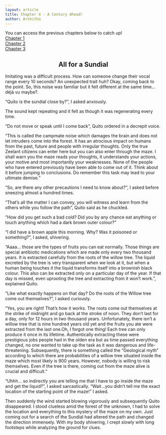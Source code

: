```yaml
---
layout: article
title: Chapter 4 - A Century Ahead!
author: Arshitha
---
```


You can access the previous chapters below to catch up!<br>
[Chapter 1](/edition3/centuryahead)<br>
[Chapter 2](/edition4/centuryahead)<br>
[Chapter 3](/edition5/centuryahead)

<h2 style="text-align: center;">All for a Sundial</h2>
 
Imitating was a difficult process. How can someone change their vocal range every 10 seconds? An unexpected trait huh? Okay, coming back to the point. So, this noise was familiar but it felt different at the same time... déjà vu maybe?.

“Quito is the sundial close by?”, I asked anxiously.

The sound kept repeating and it felt as though it was regenerating every time.

“Do not move or speak until I come back”, Quito ordered in a decrepit voice.

“This is called the campmate noise which damages the brain and does not let intruders come into the forest. It has an atrocious impact on humans from the past, future and people with irregular thoughts. Only the true Zeelant citizens can enter here but you can also enter through the maze. I shall warn you the maze reads your thoughts, it understands your actions, your motive and most importantly your weaknesses. None of the people who have  entered previously have been able to come out of it. Think about it  before jumping to conclusions. Do remember this task may lead to your ultimate demise.”

“So, are there any other precautions I need to know about?”, I asked before sneezing almost a hundred times.

“That’s all the matter I can convey, you will witness and learn from the others while you follow the path”, Quito said as he chuckled.

“How did you get such a bad cold? Did you by any chance eat anything or touch anything which had a dark brown outer colour?”

“I did have a brown apple this morning. Why? Was it poisoned or something?”, I asked, shivering.

“Aaaa… those are the types of fruits you can eat normally. Those things are special antibiotic medications which are made only every two thousand years. It is extracted carefully from the roots of the willow tree. The liquid excreted by the tree is very transparent when we look at it, but when a  human being touches it the liquid transforms itself into a brownish black colour. This  also can be  extracted only on a particular day of the year. If that day is missed, even uprooting the tree and extracting from it won’t work.”, explained Quito.

“Like what exactly happens on that day? Do the roots of the Willow tree come out themselves?”, I asked curiously.

“Yes, you are right! That’s how it works. The roots come out themselves at the strike of midnight and go back at the stroke of noon. They don’t last for a day, only for 12 hours in two thousand years. Unfortunately, there isn’t a willow tree that is nine hundred years old yet and the fruits you ate were extracted from the last one.Oh, I forgot one thing! Each tree can only produce it once in its lifetime. Authentically extracting these were prestigious jobs people had in the olden era but as time passed everything changed, no one wanted to take up the task as it was dangerous and life-threatening.
Subsequently, there is something called the “Geological myth” according to which there are probabilities of a willow tree situated inside the maze which most likely is 900 years. However, nobody is willing to risk themselves. Even if the tree is there, coming out from the maze alive is  crucial and difficult.”

“Uhhh… so indirectly you are telling me that I have to go inside the maze and get the liquid?”, I asked sarcastically.
“Wait...you didn’t tell me the exact location of the starting point of the maze!” I asked.

Then suddenly the wind started blowing vigorously and subsequently Quito disappeared. I stood clueless amid the forest of the unknown, I had to solve the location and everything to this mystery of the maze on my own. Just coming out for a search of the Sundial had altered the path and changed the direction immensely.
With my body shivering, I crept slowly with long footsteps while analyzing the ground for clues.